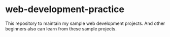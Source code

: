 # web-development-practice
This repository to maintain my sample web development projects. And other beginners also can learn from these sample projects.
